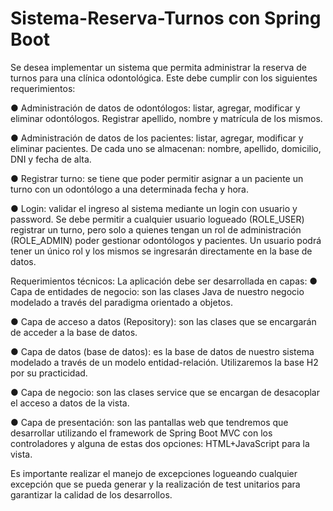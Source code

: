 # Sistema-Reserva-Turnos con Spring Boot

Se desea implementar un sistema que permita administrar la reserva de turnos para una
clínica odontológica. Este debe cumplir con los siguientes requerimientos:

● Administración de datos de odontólogos: listar, agregar, modificar y eliminar
odontólogos. Registrar apellido, nombre y matrícula de los mismos.

● Administración de datos de los pacientes: listar, agregar, modificar y eliminar
pacientes. De cada uno se almacenan: nombre, apellido, domicilio, DNI y fecha de
alta.

● Registrar turno: se tiene que poder permitir asignar a un paciente un turno con
un odontólogo a una determinada fecha y hora.

● Login: validar el ingreso al sistema mediante un login con usuario y password. Se
debe permitir a cualquier usuario logueado (ROLE_USER) registrar un turno, pero
solo a quienes tengan un rol de administración (ROLE_ADMIN) poder gestionar
odontólogos y pacientes. Un usuario podrá tener un único rol y los mismos se
ingresarán directamente en la base de datos.

Requerimientos técnicos:
La aplicación debe ser desarrollada en capas:
● Capa de entidades de negocio: son las clases Java de nuestro negocio
modelado a través del paradigma orientado a objetos.

● Capa de acceso a datos (Repository): son las clases que se encargarán de
acceder a la base de datos.

● Capa de datos (base de datos): es la base de datos de nuestro sistema
modelado a través de un modelo entidad-relación. Utilizaremos la base H2 por su
practicidad.

● Capa de negocio: son las clases service que se encargan de desacoplar el
acceso a datos de la vista.

● Capa de presentación: son las pantallas web que tendremos que desarrollar
utilizando el framework de Spring Boot MVC con los controladores y alguna de
estas dos opciones: HTML+JavaScript para la vista.

Es importante realizar el manejo de excepciones logueando cualquier excepción que se
pueda generar y la realización de test unitarios para garantizar la calidad de los
desarrollos.
